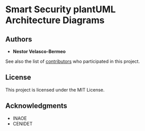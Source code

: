 # Smart Security plantUML Architecture Diagrams



## Authors

* **Nestor Velasco-Bermeo** 

See also the list of [contributors](https://github.com/smartsdk/architecture-diagrams) who participated in this project.

## License

This project is licensed under the MIT License.

## Acknowledgments

* INAOE
* CENIDET
